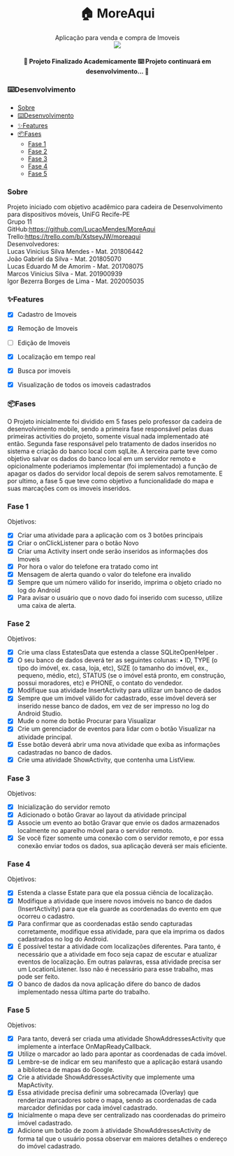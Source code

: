 <h1 align="center" id="Sobre">
    🏠 MoreAqui
</h1>
<p align="center">
Aplicação para venda e compra de Imoveis
<br>

<img src="https://img.shields.io/static/v1?label=APP&message=moreaqui&color=blue&style=for-the-badge&logo=bilibili"/>
<h4 align="center"> 
	🚧  Projeto Finalizado Academicamente ⌨️ Projeto continuará em desenvolvimento...  🚧
</h4></p>


### ⌨️Desenvolvimento

<!--ts-->
   * [Sobre](#sobre)
   * [⌨️Desenvolvimento](#⌨️desenvolvimento)
   * [✨Features](#✨features)
   * [📦Fases](#📦fases)
     * [Fase 1](#fase-1)
     * [Fase 2](#fase-2)
     * [Fase 3](#fase-3)
     * [Fase 4](#fase-4)
     * [Fase 5](#fase-5)
   
<!--te-->
### Sobre

Projeto iniciado com objetivo acadêmico para cadeira de Desenvolvimento para dispositivos móveis, UniFG Recife-PE <br>
Grupo 11 <br>
GitHub:https://github.com/LucaoMendes/MoreAqui <br>
Trello:https://trello.com/b/XstseyJW/moreaqui <br>
Desenvolvedores: <br>
Lucas Vinicius Silva Mendes - Mat. 201806442 <br>
João Gabriel da Silva - Mat. 201805070 <br>
Lucas Eduardo M de Amorim - Mat. 201708075 <br>
Marcos Vinicius Silva - Mat. 201900939 <br>
Igor Bezerra Borges de Lima - Mat. 202005035

### ✨Features

- [x] Cadastro de Imoveis
- [x] Remoção de Imoveis
- [ ] Edição de Imoveis
- [x] Localização em tempo real
- [x] Busca por imoveis
- [x] Visualização de todos os imoveis cadastrados


### 📦Fases

O Projeto inicialmente foi dividido em 5 fases pelo professor da cadeira de desenvolvimento mobile, sendo a primeira fase responsável pelas duas primeiras activities do projeto, somente visual nada implementado até então. Segunda fase responsável pelo tratamento de dados inseridos no sistema e criação do banco local com sqlLite. A terceira parte teve como objetivo salvar os dados do banco local em um servidor remoto e opicionalmente poderiamos implementar (foi implementado) a função de apagar os dados do servidor local depois de serem salvos remotamente. E por ultimo, a fase 5 que teve como objetivo a funcionalidade do mapa e suas marcações com os imoveis inseridos.

### Fase 1
Objetivos:

- [x] Criar uma atividade para a aplicação com os 3 botões principais
- [x] Criar o onClickListener para o botão Novo
- [x] Criar uma Activity insert onde serão inseridos as informações dos Imoveis
- [x] Por hora o valor do telefone era tratado como int
- [x] Mensagem de alerta quando o valor do telefone era invalido
- [x] Sempre que um número válido for inserido, imprima o objeto criado no log do Android
- [x] Para avisar o usuário que o novo dado foi inserido com sucesso, utilize uma caixa de alerta.

### Fase 2
Objetivos:

- [x] Crie uma class EstatesData que estenda a classe SQLiteOpenHelper .
- [x] O seu banco de dados deverá ter as seguintes colunas: • ID, TYPE (o tipo do imóvel, ex. casa, loja, etc), SIZE (o tamanho do imóvel, ex., pequeno, médio, etc), STATUS (se o imóvel está pronto, em construção, possui moradores, etc) e PHONE, o contato do vendedor.
- [x] Modifique sua atividade InsertActivity para utilizar um banco de dados
- [x] Sempre que um imóvel válido for cadastrado, esse imóvel deverá ser inserido nesse banco de dados, em vez de ser impresso no log do Android Studio.
- [x] Mude o nome do botão Procurar para Visualizar
- [x] Crie um gerenciador de eventos para lidar com o botão Visualizar na atividade principal.
- [x] Esse botão deverá abrir uma nova atividade que exiba as informações cadastradas no banco de dados.
- [x] Crie uma atividade ShowActivity, que contenha uma ListView.

### Fase 3
Objetivos:

- [x] Inicialização do servidor remoto
- [x] Adicionado o botão Gravar ao layout da atividade principal
- [x] Associe um evento ao botão Gravar que envie os dados armazenados localmente no aparelho móvel para o servidor remoto.
- [x] Se você fizer somente uma conexão com o servidor remoto, e por essa conexão enviar todos os dados, sua aplicação deverá ser mais eficiente.

### Fase 4
Objetivos:

- [x] Estenda a classe Estate para que ela possua ciência de localização.
- [x] Modifique a atividade que insere novos imóveis no banco de dados (InsertActivity) para que ela guarde as coordenadas do evento em que ocorreu o cadastro.
- [x] Para confirmar que as coordenadas estão sendo capturadas corretamente, modifique essa atividade, para que ela imprima os dados cadastrados no log do Android.
- [x] É possível testar a atividade com localizações diferentes. Para tanto, é necessário que a atividade em foco seja capaz de escutar e atualizar eventos de localização. Em outras palavras, essa atividade precisa ser um LocationListener. Isso não é necessário para esse trabalho, mas pode ser feito.
- [x] O banco de dados da nova aplicação difere do banco de dados implementado nessa última parte do trabalho.

### Fase 5
Objetivos:

- [x] Para tanto, deverá ser criada uma atividade ShowAddressesActivity que implemente a interface OnMapReadyCallback.
- [x] Utilize o marcador ao lado para apontar as coordenadas de cada imóvel.
- [x] Lembre-se de indicar em seu manifesto que a aplicação estará usando a biblioteca de mapas do Google.
- [x] Crie a atividade ShowAddressesActivity que implemente uma MapActivity.
- [x] Essa atividade precisa definir uma sobrecamada (Overlay) que renderiza marcadores sobre o mapa, sendo as coordenadas de cada marcador definidas por cada imóvel cadastrado.
- [x] Inicialmente o mapa deve ser centralizado nas coordenadas do primeiro imóvel cadastrado.
- [x] Adicione um botão de zoom à atividade ShowAddressesActivity de forma tal que o usuário possa observar em maiores detalhes o endereço do imóvel cadastrado.
